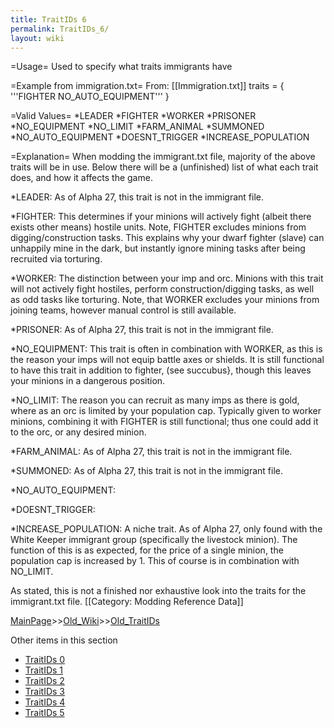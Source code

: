 ```yaml
---
title: TraitIDs 6
permalink: TraitIDs_6/
layout: wiki
---
```

=Usage=
Used to specify what traits immigrants have

=Example from immigration.txt=
From: [[Immigration.txt]]
 traits = { '''FIGHTER NO_AUTO_EQUIPMENT''' }

=Valid Values=
*LEADER
*FIGHTER
*WORKER
*PRISONER
*NO_EQUIPMENT
*NO_LIMIT
*FARM_ANIMAL
*SUMMONED
*NO_AUTO_EQUIPMENT
*DOESNT_TRIGGER
*INCREASE_POPULATION

=Explanation=
When modding the immigrant.txt file, majority of the above traits will be in use. Below there will be a (unfinished) list of what each trait does, and how it affects the game.

*LEADER: As of Alpha 27, this trait is not in the immigrant file.
 

*FIGHTER: This determines if your minions will actively fight (albeit there exists other means) hostile units. Note, FIGHTER excludes minions from digging/construction tasks. This explains why your dwarf fighter (slave) can unhappily mine in the dark, but instantly ignore mining tasks after being recruited via torturing.


*WORKER: The distinction between your imp and orc. Minions with this trait will not actively fight hostiles, perform construction/digging tasks, as well as odd tasks like torturing. Note, that WORKER excludes your minions from joining teams, however manual control is still available.


*PRISONER: As of Alpha 27, this trait is not in the immigrant file.


*NO_EQUIPMENT: This trait is often in combination with WORKER, as this is the reason your imps will not equip battle axes or shields. It is still functional to have this trait in addition to fighter, (see succubus}, though this leaves your minions in a dangerous position.


*NO_LIMIT: The reason you can recruit as many imps as there is gold, where as an orc is limited by your population cap. Typically given to worker minions, combining it with FIGHTER is still functional; thus one could add it to the orc, or any desired minion.


*FARM_ANIMAL: As of Alpha 27, this trait is not in the immigrant file.


*SUMMONED: As of Alpha 27, this trait is not in the immigrant file.


*NO_AUTO_EQUIPMENT:


*DOESNT_TRIGGER:


*INCREASE_POPULATION: A niche trait. As of Alpha 27, only found with the White Keeper immigrant group (specifically the livestock minion). The function of this is as expected, for the price of a single minion, the population cap is increased by 1. This of course is in combination with NO_LIMIT.


As stated, this is not a finished nor exhaustive look into the traits for the immigrant.txt file.
[[Category: Modding Reference Data]]

[MainPage](/keeperrl_wiki/ "wikilink")>>[Old_Wiki](/keeperrl_wiki/Old_Wiki "wikilink")>>[Old_TraitIDs](/keeperrl_wiki/Old_TraitIDs "wikilink")

Other items in this section
-    [TraitIDs 0](/keeperrl_wiki/TraitIDs_0 "wikilink")
-    [TraitIDs 1](/keeperrl_wiki/TraitIDs_1 "wikilink")
-    [TraitIDs 2](/keeperrl_wiki/TraitIDs_2 "wikilink")
-    [TraitIDs 3](/keeperrl_wiki/TraitIDs_3 "wikilink")
-    [TraitIDs 4](/keeperrl_wiki/TraitIDs_4 "wikilink")
-    [TraitIDs 5](/keeperrl_wiki/TraitIDs_5 "wikilink")
